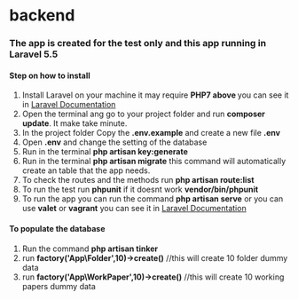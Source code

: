 # backend

<h3>The app is created for the test only and this app running in Laravel 5.5</h3>

<h4>Step on how to install</h4>

1. Install Laravel on your machine it may require <b> PHP7 above </b> you can see it in <a href="https://laravel.com/docs/5.5">Laravel Documentation</a>
2. Open the terminal ang go to your project folder and run <b>composer update</b>. It make take minute.
3. In the project folder Copy the <b>.env.example</b> and create a new file <b>.env</b>
4. Open <b>.env</b> and change the setting of the database
5. Run in the terminal <b>php artisan key:generate</b>
6. Run in the terminal <b>php artisan migrate</b> this command will automatically create an table that the app needs.
7. To check the routes and the methods run <b>php artisan route:list</b>
8. To run the test run <b>phpunit</b> if it doesnt work <b>vendor/bin/phpunit</b>
9. To run the app you can run the command <b>php artisan serve</b> or you can use <b>valet</b> or <b>vagrant</b> you can see it in <a href="https://laravel.com/docs/5.5">Laravel Documentation</a>


<h4>To populate the database</h4>

1. Run the command <b>php artisan tinker</b>
2. run <b>factory('App\Folder',10)->create()</b> //this will create 10 folder dummy data
3. run <b>factory('App\WorkPaper',10)->create()</b> //this will create 10 working papers dummy data
